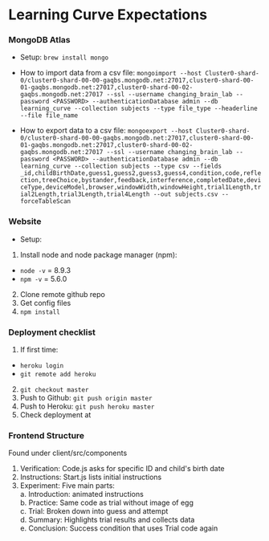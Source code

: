 # Learning Curve Expectations

### MongoDB Atlas

- Setup: `brew install mongo`

- How to import data from a csv file: `mongoimport --host Cluster0-shard-0/cluster0-shard-00-00-gaqbs.mongodb.net:27017,cluster0-shard-00-01-gaqbs.mongodb.net:27017,cluster0-shard-00-02-gaqbs.mongodb.net:27017 --ssl --username changing_brain_lab --password <PASSWORD> --authenticationDatabase admin --db learning_curve --collection subjects --type file_type --headerline --file file_name`

- How to export data to a csv file: `mongoexport --host Cluster0-shard-0/cluster0-shard-00-00-gaqbs.mongodb.net:27017,cluster0-shard-00-01-gaqbs.mongodb.net:27017,cluster0-shard-00-02-gaqbs.mongodb.net:27017 --ssl --username changing_brain_lab --password <PASSWORD> --authenticationDatabase admin --db learning_curve --collection subjects --type csv --fields _id,childBirthDate,guess1,guess2,guess3,guess4,condition,code,reflection,treeChoice,bystander,feedback,interference,completedDate,deviceType,deviceModel,browser,windowWidth,windowHeight,trial1Length,trial2Length,trial3Length,trial4Length --out subjects.csv --forceTableScan`

### Website

- Setup:

1. Install node and node package manager (npm):

- `node -v` = 8.9.3
- `npm -v` = 5.6.0

2. Clone remote github repo
3. Get config files
4. `npm install`

### Deployment checklist

1.  If first time:

- `heroku login`
- `git remote add heroku`

2.  `git checkout master`
3.  Push to Github: `git push origin master`
4.  Push to Heroku: `git push heroku master`
5.  Check deployment at

### Frontend Structure

Found under client/src/components

1. Verification: Code.js asks for specific ID and child's birth date
2. Instructions: Start.js lists initial instructions
3. Experiment: Five main parts:  
   a. Introduction: animated instructions  
   b. Practice: Same code as trial without image of egg  
   c. Trial: Broken down into guess and attempt  
   d. Summary: Highlights trial results and collects data  
   e. Conclusion: Success condition that uses Trial code again

